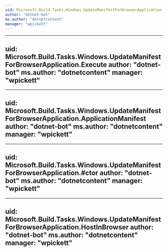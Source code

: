 ```yaml
---
uid: Microsoft.Build.Tasks.Windows.UpdateManifestForBrowserApplication
author: "dotnet-bot"
ms.author: "dotnetcontent"
manager: "wpickett"
---
```


---
uid: Microsoft.Build.Tasks.Windows.UpdateManifestForBrowserApplication.Execute
author: "dotnet-bot"
ms.author: "dotnetcontent"
manager: "wpickett"
---

---
uid: Microsoft.Build.Tasks.Windows.UpdateManifestForBrowserApplication.ApplicationManifest
author: "dotnet-bot"
ms.author: "dotnetcontent"
manager: "wpickett"
---

---
uid: Microsoft.Build.Tasks.Windows.UpdateManifestForBrowserApplication.#ctor
author: "dotnet-bot"
ms.author: "dotnetcontent"
manager: "wpickett"
---

---
uid: Microsoft.Build.Tasks.Windows.UpdateManifestForBrowserApplication.HostInBrowser
author: "dotnet-bot"
ms.author: "dotnetcontent"
manager: "wpickett"
---
